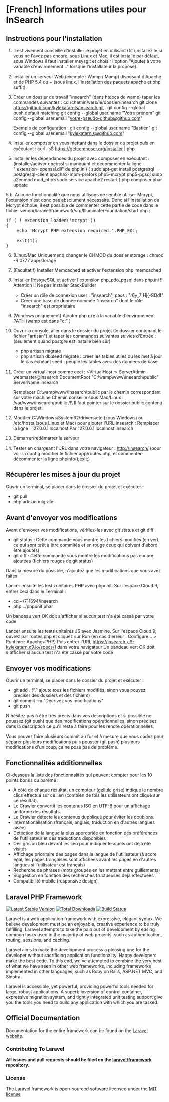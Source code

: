 # [French] Informations utiles pour InSearch

## Instructions pour l'installation

1. Il est vivement conseillé d'installer le projet en utilisant Git (installez le si vous ne l'avez pas encore, sous Linux et Mac, il est installé par défaut, sous Windows il faut installer msysgit et choisir l'option "Ajouter à votre variable d'environement..." lorsque l'installateur la propose).

2. Installer un serveur Web (exemple : Wamp / Mamp) disposant d'Apache et de PHP 5.4 ou + (sous linux, l'installation des paquets apache et php suffit)

3. Créer un dossier de travail "insearch" (dans htdocs de wamp) taper les commandes suivantes :
	cd /chemin/vers/le/dossier/insearch
	git clone https://github.com/kylekatarnls/insearch.git .
	git config --global push.default matching
	git config --global user.name "Votre prénom"
	git config --global user.email "votre-pseudo-github@github.com"

	Exemple de configuration :
	git config --global user.name "Bastien"
	git config --global user.email "kylekatarnls@github.com"

4. Installer composer en vous mettant dans le dossier du projet puis en exécutant :
	curl -sS https://getcomposer.org/installer | php

5. Installer les dépendances du projet avec composer en exécutant :
    (installer/activer openssl si manquant et décommenter la ligne ";extension=openssl.dll" de php.ini)
    (
        sudo apt-get install postgresql postgresql-client apache2-mpm-prefork php5-mcrypt php5-pgsql
        sudo a2enmod mod_php5
        sudo service apache2 restart
    )
	php composer.phar update

5.b. Aucune fonctionnalité que nous utilisons ne semble utiliser Mcrypt, l'extension n'est donc pas absolument nécessaire.
Donc si l'installation de Mcrypt échoue, il est possible de commenter cette partie de code dans le fichier
vendor/laravel/framework/src/Illuminate/Foundation/start.php :
<pre>if ( ! extension_loaded('mcrypt'))
{
	echo 'Mcrypt PHP extension required.'.PHP_EOL;

	exit(1);
}</pre>

6. (Linux/Mac Uniquement) changer le CHMOD du dossier storage :
	chmod -R 0777 app/storage

7. (Facultatif) Installer Memcached et activer l'extension php_memcached

8. Installer PostgreSQL et activer l'extension php_pdo_pgsql dans php.ini 
    !! Attention !!
        Ne pas installer StackBuilder
	- Créer un rôle de connexion user : "insearch", pass : "r6y_7|Hj{-SQdf"
	- Créer une base de donnée nommée "insearch" dont le rôle "insearch" est propriétaire

9. (Windows uniquement) Ajouter php.exe à la variable d'environement PATH (wamp est dans "c:\" )

10. Ouvrir la console, aller dans le dossier du projet (le dossier contenant le fichier "artisan") et taper les commandes suivantes suivies d'Entrée :
    (seulement quand postgre est installé bien sûr)
	- php artisan migrate
	- php artisan db:seed
	migrate : créer les tables utiles ou les met à jour le cas échéant
	seed : peuple les tables avec des données de base

11. Créer un virtual-host comme ceci :
	<VirtualHost *:*>
	ServerAdmin webmaster@insearch
	DocumentRoot "C:\wamp\www\insearch\public"
	ServerName insearch
	</VirtualHost>

	Remplacer C:\wamp\www\insearch\public par le chemin correspondant sur votre machine
	Chemin conseillé sous Mac/Linux : /var/www/insearch/public
	/!\ Il faut pointer sur le dossier public contenu dans le projet.

12. Modifier C:\Windows\System32\drivers\etc (sous Windows) ou /etc/hosts (sous Linux et Mac) pour ajouter l'URL insearch :
	Remplacer la ligne :
		127.0.0.1       localhost
	Par
		127.0.0.1       localhost insearch

13. Démarrer/redémarrer le serveur

14. Tester en chargeant l'URL dans votre navigateur :
[http://insearch/](http://insearch/)
    (pour voir la config modifier le fichier app/routes.php, et commenter-décommenter la ligne phpinfo();exit;)


## Récupérer les mises à jour du projet
Ouvrir un terminal, se placer dans le dossier du projet et exécuter :
- git pull
- php artisan migrate


## Avant d'envoyer vos modifications
Avant d'envoyer vos modifications, vérifiez-les avec git status et git diff
- git status : Cette commande vous montre les fichiers modifiés (en vert, ce qui sont prêt à être commités et en rouge ceux qui doivent d'abord être ajoutés)
- git diff : Cette commande vous montre les modifications pas encore ajoutées (fichiers rouges de git status)

Dans la mesure du possible, n'ajoutez que les modifications que vous avez faites

Lancer ensuite les tests unitaires PHP avec phpunit. Sur l'espace Cloud 9, entrer ceci dans le Terminal :
- cd ~/711694/insearch
- php ../phpunit.phar

Un bandeau vert OK doit s'afficher si aucun test n'a été cassé par votre code

Lancer ensuite les tests unitaires JS avec Jasmine. Sur l'espace Cloud 9, ouvrez par routes.php et cliquez sur Run (en cas d'erreur : Configure... > Runtime : Apache+PHP)
Puis entrer l'URL https://insearch-c9-kylekatarn.c9.io/specs/1 dans votre navigateur
Un bandeau vert OK doit s'afficher si aucun test n'a été cassé par votre code


## Envoyer vos modifications
Ouvrir un terminal, se placer dans le dossier du projet et exécuter :
- git add . ("." ajoute tous les fichiers modifiés, sinon vous pouvez préciser des dossiers et des fichiers)
- git commit -m "Décrivez vos modifications"
- git push

N'hésitez pas à être très précis dans vos descriptions et si possible ne poussez (git push) que des modifications opérationnelles, sinon précisez dans la description ce qu'il reste à faire pour les rendre opérationnelles.

Vous pouvez faire plusieurs commit au fur et à mesure que vous codez pour séparer plusieurs modifications puis pousser (git push) plusieurs modifications d'un coup, ça ne pose pas de problème.


## Fonctionnalités additionnelles

Ci-dessous la liste des fonctionnalités qui peuvent compter pour les 10 points bonus du barème :
- À côté de chaque résultat, un compteur (gellule grise) indique le nombre clics effectué sur ce lien (combien de fois les utilisateurs ont cliqué sur ce résultat).
- Le Crawler convertit les contenus ISO en UTF-8 pour un affichage uniforme des résultats.
- Le Crawler détecte les contenus duppliqué pour éviter les doublons.
- Internationalisation (français, anglais, traduction en d'autres langues aisée)
- Détection de la langue la plus appropriée en fonction des préférences de l'utilisateur et des traductions disponibles
- Oeil gris ou bleu devant les lien pour indiquer lesquels ont déjà été visités
- Affichage prioritaire des pages dans la langue de l'utilisateur (à score égal, les pages françaises sont affichées avant les pages en d'autres langues si l'utilisateur est français)
- Recherche de phrases (mots groupés en les mettant entre guillements)
- Suggestion en fonction des recherches fructueuses déjà effectuées
- Compatibilité mobile (responsive design)


## Laravel PHP Framework

[![Latest Stable Version](https://poser.pugx.org/laravel/framework/version.png)](https://packagist.org/packages/laravel/framework) [![Total Downloads](https://poser.pugx.org/laravel/framework/d/total.png)](https://packagist.org/packages/laravel/framework) [![Build Status](https://travis-ci.org/laravel/framework.png)](https://travis-ci.org/laravel/framework)

Laravel is a web application framework with expressive, elegant syntax. We believe development must be an enjoyable, creative experience to be truly fulfilling. Laravel attempts to take the pain out of development by easing common tasks used in the majority of web projects, such as authentication, routing, sessions, and caching.

Laravel aims to make the development process a pleasing one for the developer without sacrificing application functionality. Happy developers make the best code. To this end, we've attempted to combine the very best of what we have seen in other web frameworks, including frameworks implemented in other languages, such as Ruby on Rails, ASP.NET MVC, and Sinatra.

Laravel is accessible, yet powerful, providing powerful tools needed for large, robust applications. A superb inversion of control container, expressive migration system, and tightly integrated unit testing support give you the tools you need to build any application with which you are tasked.

## Official Documentation

Documentation for the entire framework can be found on the [Laravel website](http://laravel.com/docs).

### Contributing To Laravel

**All issues and pull requests should be filed on the [laravel/framework](http://github.com/laravel/framework) repository.**

### License

The Laravel framework is open-sourced software licensed under the [MIT license](http://opensource.org/licenses/MIT)
